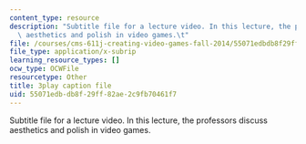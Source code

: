 ```yaml
---
content_type: resource
description: "Subtitle file for a lecture video. In this lecture, the professors discuss\
  \ aesthetics and polish in video games.\t"
file: /courses/cms-611j-creating-video-games-fall-2014/55071edbdb8f29ff82ae2c9fb70461f7_0teK9aXB0GI.srt
file_type: application/x-subrip
learning_resource_types: []
ocw_type: OCWFile
resourcetype: Other
title: 3play caption file
uid: 55071edb-db8f-29ff-82ae-2c9fb70461f7
---
```

Subtitle file for a lecture video. In this lecture, the professors discuss aesthetics and polish in video games.	